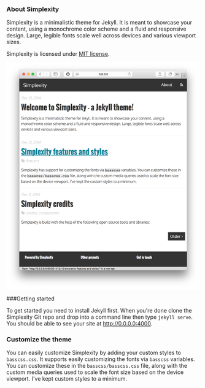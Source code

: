 ### About Simplexity

Simplexity is a minimalistic theme for Jekyll. It is meant to showcase your content, using a monochrome color scheme and a fluid and responsive design. Large, legible fonts scale well across devices and various viewport sizes.

Simplexity is licensed under [MIT license][license].

![Simplexity screenshot](simplexity.png)

###Getting started

To get started you need to install Jekyll first. When you're done clone the Simplexity Git repo and drop into a command line then type `jekyll serve`. You should be able to see your site at http://0.0.0.0:4000.

### Customize the theme

You can easily customize Simplexity by adding your custom styles to `basscss.css`. It supports easily customizing the fonts via `basscss` variables. You can customize these in the `basscss/basscss.css` file, along with the custom media queries used to scale the font size based on the device viewport. I've kept custom styles to a minimum.

[license]:     http://opensource.org/licenses/MIT
